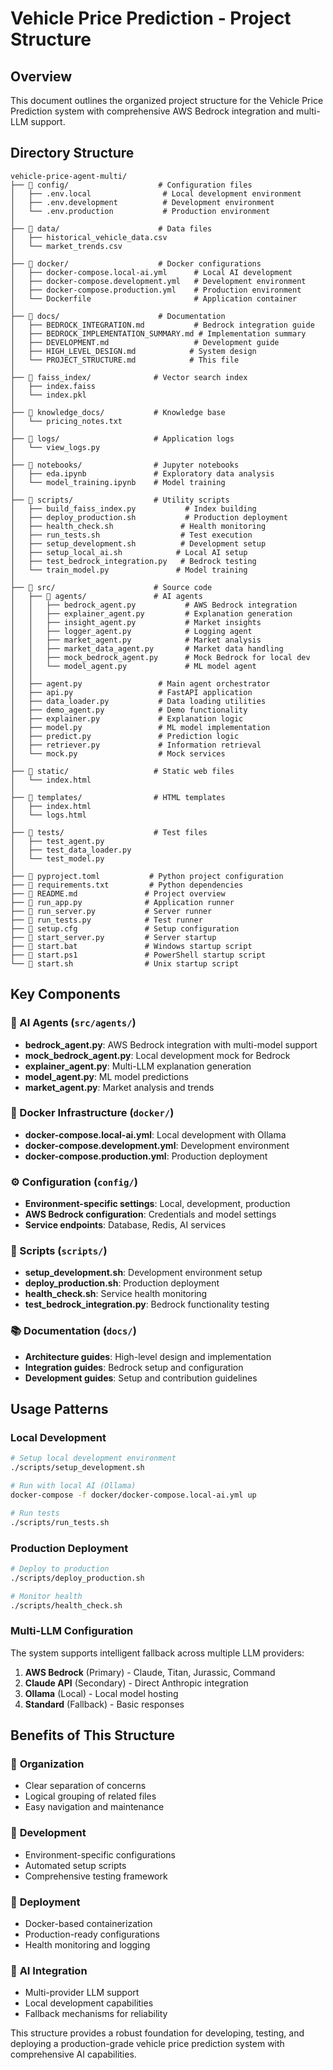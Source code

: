 # Vehicle Price Prediction - Project Structure

## Overview
This document outlines the organized project structure for the Vehicle Price Prediction system with comprehensive AWS Bedrock integration and multi-LLM support.

## Directory Structure

```
vehicle-price-agent-multi/
├── 📁 config/                    # Configuration files
│   ├── .env.local                # Local development environment
│   ├── .env.development          # Development environment
│   └── .env.production           # Production environment
│
├── 📁 data/                      # Data files
│   ├── historical_vehicle_data.csv
│   └── market_trends.csv
│
├── 📁 docker/                    # Docker configurations
│   ├── docker-compose.local-ai.yml      # Local AI development
│   ├── docker-compose.development.yml   # Development environment
│   ├── docker-compose.production.yml    # Production environment
│   └── Dockerfile                       # Application container
│
├── 📁 docs/                      # Documentation
│   ├── BEDROCK_INTEGRATION.md           # Bedrock integration guide
│   ├── BEDROCK_IMPLEMENTATION_SUMMARY.md # Implementation summary
│   ├── DEVELOPMENT.md                   # Development guide
│   ├── HIGH_LEVEL_DESIGN.md            # System design
│   └── PROJECT_STRUCTURE.md            # This file
│
├── 📁 faiss_index/              # Vector search index
│   ├── index.faiss
│   └── index.pkl
│
├── 📁 knowledge_docs/           # Knowledge base
│   └── pricing_notes.txt
│
├── 📁 logs/                     # Application logs
│   └── view_logs.py
│
├── 📁 notebooks/                # Jupyter notebooks
│   ├── eda.ipynb               # Exploratory data analysis
│   └── model_training.ipynb    # Model training
│
├── 📁 scripts/                  # Utility scripts
│   ├── build_faiss_index.py           # Index building
│   ├── deploy_production.sh           # Production deployment
│   ├── health_check.sh               # Health monitoring
│   ├── run_tests.sh                  # Test execution
│   ├── setup_development.sh          # Development setup
│   ├── setup_local_ai.sh            # Local AI setup
│   ├── test_bedrock_integration.py   # Bedrock testing
│   └── train_model.py               # Model training
│
├── 📁 src/                      # Source code
│   ├── 📁 agents/               # AI agents
│   │   ├── bedrock_agent.py           # AWS Bedrock integration
│   │   ├── explainer_agent.py         # Explanation generation
│   │   ├── insight_agent.py           # Market insights
│   │   ├── logger_agent.py            # Logging agent
│   │   ├── market_agent.py            # Market analysis
│   │   ├── market_data_agent.py       # Market data handling
│   │   ├── mock_bedrock_agent.py      # Mock Bedrock for local dev
│   │   └── model_agent.py             # ML model agent
│   │
│   ├── agent.py                 # Main agent orchestrator
│   ├── api.py                   # FastAPI application
│   ├── data_loader.py           # Data loading utilities
│   ├── demo_agent.py            # Demo functionality
│   ├── explainer.py             # Explanation logic
│   ├── model.py                 # ML model implementation
│   ├── predict.py               # Prediction logic
│   ├── retriever.py             # Information retrieval
│   └── mock.py                  # Mock services
│
├── 📁 static/                   # Static web files
│   └── index.html
│
├── 📁 templates/                # HTML templates
│   ├── index.html
│   └── logs.html
│
├── 📁 tests/                    # Test files
│   ├── test_agent.py
│   ├── test_data_loader.py
│   └── test_model.py
│
├── 📄 pyproject.toml           # Python project configuration
├── 📄 requirements.txt         # Python dependencies
├── 📄 README.md               # Project overview
├── 📄 run_app.py              # Application runner
├── 📄 run_server.py           # Server runner
├── 📄 run_tests.py            # Test runner
├── 📄 setup.cfg               # Setup configuration
├── 📄 start_server.py         # Server startup
├── 📄 start.bat               # Windows startup script
├── 📄 start.ps1               # PowerShell startup script
└── 📄 start.sh                # Unix startup script
```

## Key Components

### 🤖 AI Agents (`src/agents/`)
- **bedrock_agent.py**: AWS Bedrock integration with multi-model support
- **mock_bedrock_agent.py**: Local development mock for Bedrock
- **explainer_agent.py**: Multi-LLM explanation generation
- **model_agent.py**: ML model predictions
- **market_agent.py**: Market analysis and trends

### 🐳 Docker Infrastructure (`docker/`)
- **docker-compose.local-ai.yml**: Local development with Ollama
- **docker-compose.development.yml**: Development environment
- **docker-compose.production.yml**: Production deployment

### ⚙️ Configuration (`config/`)
- **Environment-specific settings**: Local, development, production
- **AWS Bedrock configuration**: Credentials and model settings
- **Service endpoints**: Database, Redis, AI services

### 📜 Scripts (`scripts/`)
- **setup_development.sh**: Development environment setup
- **deploy_production.sh**: Production deployment
- **health_check.sh**: Service health monitoring
- **test_bedrock_integration.py**: Bedrock functionality testing

### 📚 Documentation (`docs/`)
- **Architecture guides**: High-level design and implementation
- **Integration guides**: Bedrock setup and configuration
- **Development guides**: Setup and contribution guidelines

## Usage Patterns

### Local Development
```bash
# Setup local development environment
./scripts/setup_development.sh

# Run with local AI (Ollama)
docker-compose -f docker/docker-compose.local-ai.yml up

# Run tests
./scripts/run_tests.sh
```

### Production Deployment
```bash
# Deploy to production
./scripts/deploy_production.sh

# Monitor health
./scripts/health_check.sh
```

### Multi-LLM Configuration
The system supports intelligent fallback across multiple LLM providers:
1. **AWS Bedrock** (Primary) - Claude, Titan, Jurassic, Command
2. **Claude API** (Secondary) - Direct Anthropic integration
3. **Ollama** (Local) - Local model hosting
4. **Standard** (Fallback) - Basic responses

## Benefits of This Structure

### 🎯 **Organization**
- Clear separation of concerns
- Logical grouping of related files
- Easy navigation and maintenance

### 🔧 **Development**
- Environment-specific configurations
- Automated setup scripts
- Comprehensive testing framework

### 🚀 **Deployment**
- Docker-based containerization
- Production-ready configurations
- Health monitoring and logging

### 🤖 **AI Integration**
- Multi-provider LLM support
- Local development capabilities
- Fallback mechanisms for reliability

This structure provides a robust foundation for developing, testing, and deploying a production-grade vehicle price prediction system with comprehensive AI capabilities.
